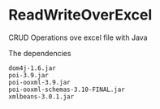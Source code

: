 # ReadWriteOverExcel

CRUD Operations ove excel file with Java

The dependencies
```
dom4j-1.6.jar
poi-3.9.jar
poi-ooxml-3.9.jar
poi-ooxml-schemas-3.10-FINAL.jar
xmlbeans-3.0.1.jar
````
